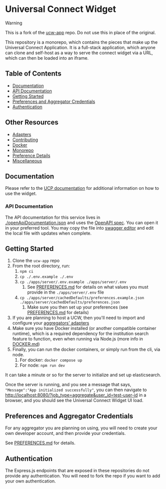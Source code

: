 # Universal Connect Widget

> [!WARNING]  
> This is a fork of the [ucw-app](https://github.com/Universal-Connect-Project/ucw-app) repo. Do not use this in place of the original.

This repository is a monorepo, which contains the pieces that make up the Universal Connect Application. It is a full-stack
application, which anyone can clone and self-host as a way to serve the connect widget via a URL, which can then be loaded
into an iframe.

## Table of Contents

- [Documentation](#documentation)
- [API Documentation](#api-documentation)
- [Getting Started](#getting-started)
- [Preferences and Aggregator Credentials](#preferences-and-aggregator-credentials)
- [Authentication](#authentication)

## Other Resources

- [Adapters](ADAPTERS.md)
- [Contributing](CONTRIBUTING.md)
- [Docker](DOCKER.md)
- [Monorepo](MONOREPO.md)
- [Preference Details](PREFERENCES.md)
- [Miscellaneous](MISC.md)

## Documentation

Please refer to the [UCP documentation](https://universalconnectproject.org/docs/introduction) for additional information on how to use the widget.

### API Documentation

The API documentation for this service lives in [./openApiDocumentation.json](./openApiDocumentation.json) and uses the [OpenAPI spec](https://swagger.io/specification/). You can open it in your preferred tool. You may copy the file into [swagger editor](https://editor.swagger.io/) and edit the local file with updates when complete.

## Getting Started

1. Clone the `ucw-app` repo
1. From the root directory, run:
   1. `npm ci`
   1. `cp ./.env.example ./.env`
   1. `cp ./apps/server/.env.example ./apps/server/.env`
      1. See [PREFERENCES.md](PREFERENCES.md) for details on what values you must provide in the `./apps/server/.env` file
   1. `cp ./apps/server/cachedDefaults/preferences.example.json ./apps/server/cachedDefaults/preferences.json`
      1. Make sure you then set up your preferences (see [PREFERENCES.md](PREFERENCES.md) for details)
1. If you are planning to host a UCW, then you'll need to import and configure your [aggregators' adapters](ADAPTERS.md)
1. Make sure you have Docker installed (or another compatible container runtime), which is a required dependency for the institution search feature to function, even when running via Node.js (more info in [DOCKER.md](DOCKER.md))
1. Finally, you can run the docker containers, or simply run from the cli, via node.
   1. For docker: `docker compose up`
   1. For node: `npm run dev`

It can take a minute or so for the server to initialize and set up elasticsearch.

Once the server is running, and you see a message that says, `"Message":"App initialized successfully"`, you can then navigate to [http://localhost:8080/?job_type=aggregate&user_id=test-user-id](http://localhost:8080/?job_type=aggregate&user_id=test-user-id) in a browser, and you should see the Universal Connect Widget UI load.

## Preferences and Aggregator Credentials

For any aggregator you are planning on using, you will need to create your own developer account, and then provide your credentials.

See [PREFERENCES.md](PREFERENCES.md) for details.

## Authentication

The Express.js endpoints that are exposed in these repositories do not provide any authentication. You will need to fork the repo if you want to add your own authentication.
